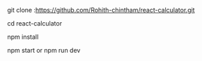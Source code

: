 git clone :https://github.com/Rohith-chintham/react-calculator.git

cd react-calculator

npm install

npm start 
   or 
npm run dev
